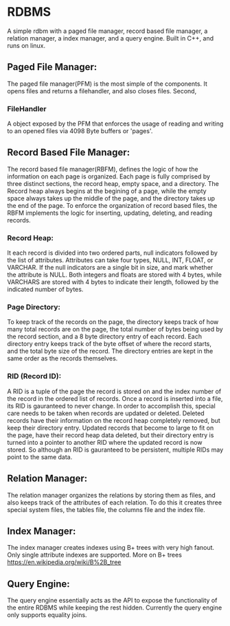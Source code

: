 # RDBMS
A simple rdbm with a paged file manager, record based file manager, a relation manager, a index manager, and a query engine.
Built in C++, and runs on linux.

## Paged File Manager:
The paged file manager(PFM) is the most simple of the components. 
It opens files and returns a filehandler, and also closes files. Second, 

### FileHandler
A object exposed by the PFM that enforces the usage of reading and writing to an opened files via 4098 Byte buffers or 'pages'.

## Record Based File Manager:
The record based file manager(RBFM), defines the logic of how the information on each page is organized. 
Each page is fully comprised by three distinct sections, the record heap, empty space, and a directory. 
The Record heap always begins at the begining of a page, while the empty space always takes up the middle of the page, and the directory takes up the end of the page. 
To enforce the organization of record based files, the RBFM implements the logic for inserting, updating, deleting, and reading records.

### Record Heap:
It each record is divided into two ordered parts, null indicators followed by the list of attributes. 
Attributes can take four types, NULL, INT, FLOAT, or VARCHAR. If the null indicators are a single bit in size, and mark whether the attribute is NULL. 
Both integers and floats are stored with 4 bytes, while VARCHARS are stored with 4 bytes to indicate their length, followed by the indicated number of bytes.

### Page Directory:
To keep track of the records on the page, the directory keeps track of how many total records are on the page, the total number of bytes being used by the record section, and a 8 byte directory entry of each record. Each directory entry keeps track of the byte offset of where the record starts, and the total byte size of the record. The directory entries are kept in the same order as the records themselves.

### RID (Record ID):
A RID is a tuple of the page the record is stored on and the index number of the record in the ordered list of records.
Once a record is inserted into a file, its RID is gauranteed to never change. In order to accomplish this, special care needs to be taken when records are updated or deleted.
Deleted records have their information on the record heap completely removed, but keep their directory entry. 
Updated records that become to large to fit on the page, have their record heap data deleted, but their directory entry is turned into a pointer to another RID where the updated record is now stored.
So although an RID is gauranteed to be persistent, multiple RIDs may point to the same data.

## Relation Manager:
The relation manager organizes the relations by storing them as files, and also keeps track of the attributes of each relation. To do this it creates three special system files, the tables file, the columns file and the index file.

## Index Manager:
The index manager creates indexes using B+ trees with very high fanout. Only single attribute indexes are supported. More on B+ trees https://en.wikipedia.org/wiki/B%2B_tree

## Query Engine:
The query engine essentially acts as the API to expose the functionality of the entire RDBMS while keeping the rest hidden. Currently the query engine only supports equality joins.

